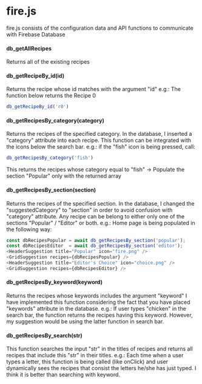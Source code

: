 # fire.js
fire.js consists of the configuration data and API functions to communicate with Firebase Database

####  db_getAllRecipes
Returns all of the existing recipes

#### db_getRecipeBy_id(id)
Returns the recipe whose id matches with the argument "id"
e.g.: The function below returns the Recipe 0
```js
db_getRecipeBy_id('r0')     
```
#### db_getRecipesBy_category(category)
Returns the recipes of the specified category.
In the database, I inserted a "category" attribute into each recipe.
This function can be integrated with the icons below the search bar. 
e.g.: if the "fish" icon is being pressed, call:
```js
db_getRecipesBy_category('fish') 
```
This returns the recipes whose category equal to "fish" -> Populate the section "Popular" only with the returned array

#### db_getRecipesBy_section(section)
Returns the recipes of the specified section.
In the database, I changed the "suggestedCategory" to "section" in order to avoid confusion with "category" attribute.
Any recipe can be belong to either only one of the sections "Popular" / "Editor" or both.
e.g.: Home page is being populated in the following way:
```js
const dbRecipesPopular = await db_getRecipesBy_section('popular');
const dbRecipesEditor  = await db_getRecipesBy_section('editor');
<HeaderSuggestion title="Popular" icon="fire.png" />
<GridSuggestion recipes={dbRecipesPopular} />
<HeaderSuggestion title="Editor's Choice" icon="choice.png" />
<GridSuggestion recipes={dbRecipesEditor} />
```
#### db_getRecipesBy_keyword(keyword)
Returns the recipes whose keywords includes the argument "keyword"
I have implemented this function considering the fact that you have placed "keywords" attribute in the database.
e.g.: If user types "chicken" in the search bar, the function returns the recipes having this keyword.
However, my suggestion would be using the latter function in search bar.

#### db_getRecipesBy_search(str)

This function searches the input "str" in the titles of recipes and returns all recipes that include this "str" in their titles.
e.g.: Each time when a user types a letter, this function is being called (like onClick) and user dynamically sees the recipes that consist the letters he/she has just typed. I think it is better than searching with keyword.
